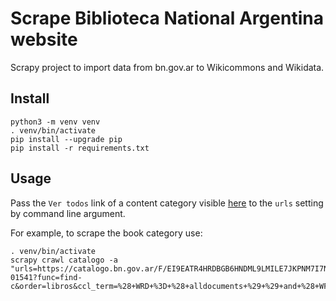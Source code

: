 # Scrape Biblioteca National Argentina website

Scrapy project to import data from bn.gov.ar to Wikicommons and Wikidata.


## Install

```
python3 -m venv venv
. venv/bin/activate
pip install --upgrade pip
pip install -r requirements.txt
```

## Usage

Pass the `Ver todos` link of a content category visible [here](https://catalogo.bn.gov.ar/F/EI9EATR4HRDBGB6HNDML9LMILE7JKPNM7I7NHGFRE2JVT9H4RD-03105?func=find-m) to the `urls` setting by command line argument.

For example, to scrape the book category use:

```
. venv/bin/activate
scrapy crawl catalogo -a "urls=https://catalogo.bn.gov.ar/F/EI9EATR4HRDBGB6HNDML9LMILE7JKPNM7I7NHGFRE2JVT9H4RD-01541?func=find-c&order=libros&ccl_term=%28+WRD+%3D+%28+alldocuments+%29+%29+and+%28+WFM+%3D+%28+BK+%29+%29+and+%28+WFT+%3D+%28+VIEW+%29+%29"
```
